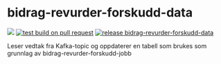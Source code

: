 # bidrag-revurder-forskudd-data

![](https://github.com/navikt/bidrag-revurder-forskudd-data/workflows/continuous%20integration/badge.svg)
[![test build on pull request](https://github.com/navikt/bidrag-revurder-forskudd-data/actions/workflows/pr.yaml/badge.svg)](https://github.com/navikt/bidrag-revurder-forskudd-data/actions/workflows/pr.yaml)
[![release bidrag-revurder-forskudd-data](https://github.com/navikt/bidrag-revurder-forskudd-data/actions/workflows/release.yaml/badge.svg)](https://github.com/navikt/bidrag-revurder-forskudd-data/actions/workflows/release.yaml)

Leser vedtak fra Kafka-topic og oppdaterer en tabell som brukes som grunnlag av bidrag-revurder-forskudd-jobb
